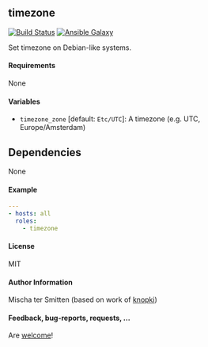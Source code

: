 ## timezone

[![Build Status](https://travis-ci.org/Oefenweb/ansible-timezone.svg?branch=master)](https://travis-ci.org/Oefenweb/ansible-timezone) [![Ansible Galaxy](http://img.shields.io/badge/ansible--galaxy-timezone-blue.svg)](https://galaxy.ansible.com/Oefenweb/timezone)

Set timezone on Debian-like systems.

#### Requirements

None

#### Variables

 * `timezone_zone` [default: `Etc/UTC`]: A timezone (e.g. UTC, Europe/Amsterdam)

## Dependencies

None

#### Example

```yaml
---
- hosts: all
  roles:
    - timezone
```

#### License

MIT

#### Author Information

Mischa ter Smitten (based on work of [knopki](https://github.com/knopki))

#### Feedback, bug-reports, requests, ...

Are [welcome](https://github.com/Oefenweb/ansible-timezone/issues)!
